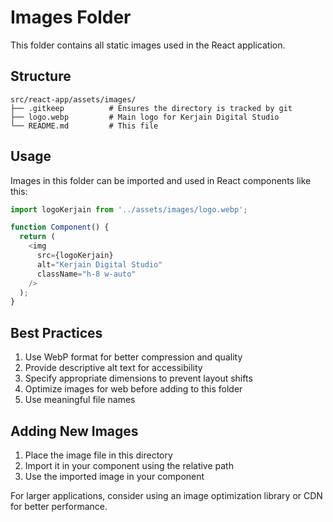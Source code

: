 # Images Folder

This folder contains all static images used in the React application.

## Structure

```
src/react-app/assets/images/
├── .gitkeep          # Ensures the directory is tracked by git
├── logo.webp         # Main logo for Kerjain Digital Studio
└── README.md         # This file
```

## Usage

Images in this folder can be imported and used in React components like this:

```javascript
import logoKerjain from '../assets/images/logo.webp';

function Component() {
  return (
    <img 
      src={logoKerjain} 
      alt="Kerjain Digital Studio" 
      className="h-8 w-auto"
    />
  );
}
```

## Best Practices

1. Use WebP format for better compression and quality
2. Provide descriptive alt text for accessibility
3. Specify appropriate dimensions to prevent layout shifts
4. Optimize images for web before adding to this folder
5. Use meaningful file names

## Adding New Images

1. Place the image file in this directory
2. Import it in your component using the relative path
3. Use the imported image in your component

For larger applications, consider using an image optimization library or CDN for better performance.